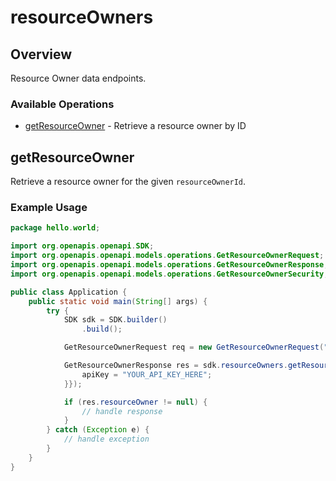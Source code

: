 # resourceOwners

## Overview

Resource Owner data endpoints.

### Available Operations

* [getResourceOwner](#getresourceowner) - Retrieve a resource owner by ID

## getResourceOwner

Retrieve a resource owner for the given `resourceOwnerId`.

### Example Usage

```java
package hello.world;

import org.openapis.openapi.SDK;
import org.openapis.openapi.models.operations.GetResourceOwnerRequest;
import org.openapis.openapi.models.operations.GetResourceOwnerResponse;
import org.openapis.openapi.models.operations.GetResourceOwnerSecurity;

public class Application {
    public static void main(String[] args) {
        try {
            SDK sdk = SDK.builder()
                .build();

            GetResourceOwnerRequest req = new GetResourceOwnerRequest("7bd466d2-8c10-4ab3-8dca-4251904e523c");            

            GetResourceOwnerResponse res = sdk.resourceOwners.getResourceOwner(req, new GetResourceOwnerSecurity() {{
                apiKey = "YOUR_API_KEY_HERE";
            }});

            if (res.resourceOwner != null) {
                // handle response
            }
        } catch (Exception e) {
            // handle exception
        }
    }
}
```
